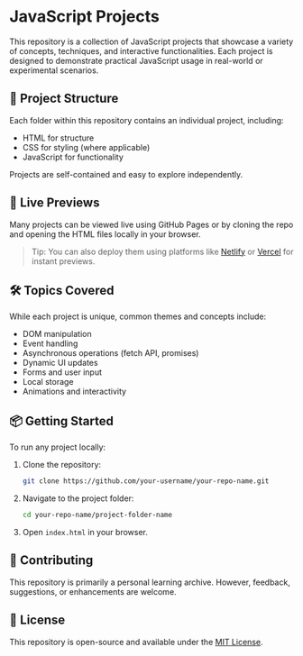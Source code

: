 # JavaScript Projects

This repository is a collection of JavaScript projects that showcase a variety of concepts, techniques, and interactive functionalities. Each project is designed to demonstrate practical JavaScript usage in real-world or experimental scenarios.

## 📁 Project Structure

Each folder within this repository contains an individual project, including:
- HTML for structure
- CSS for styling (where applicable)
- JavaScript for functionality

Projects are self-contained and easy to explore independently.

## 🚀 Live Previews

Many projects can be viewed live using GitHub Pages or by cloning the repo and opening the HTML files locally in your browser.

> Tip: You can also deploy them using platforms like [Netlify](https://www.netlify.com/) or [Vercel](https://vercel.com/) for instant previews.

## 🛠️ Topics Covered

While each project is unique, common themes and concepts include:
- DOM manipulation
- Event handling
- Asynchronous operations (fetch API, promises)
- Dynamic UI updates
- Forms and user input
- Local storage
- Animations and interactivity

## 📦 Getting Started

To run any project locally:

1. Clone the repository:
   ```bash
   git clone https://github.com/your-username/your-repo-name.git
   ```

2. Navigate to the project folder:

   ```bash
   cd your-repo-name/project-folder-name
   ```
3. Open `index.html` in your browser.

## 🤝 Contributing

This repository is primarily a personal learning archive. However, feedback, suggestions, or enhancements are welcome.

## 📄 License

This repository is open-source and available under the [MIT License](LICENSE).
